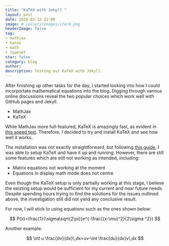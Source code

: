 ```yaml
---
title: "KaTeX with Jekyll "
layout: post
date: 2018-03-12 22:00
image: # /assets/images/iterm.png
headerImage: false
tag:
- mathjax
- katex
- math
- typeset
star: false
category: blog
author:
description: Testing out KaTeX with Jekyll.
---
```


After finishing up other tasks for the day, I started looking into how I could incorportate mathematical equations into the blog. Digging through various online discussions reveal the two popular choices which work well with GitHub pages and Jekyll.

* MathJax
* KaTeX

While MathJax more full-featured, KaTeX is amazingly fast, as evident in [this speed test](https://www.intmath.com/cg5/katex-mathjax-comparison.php). Therefore, I decided to try and install KaTeX and see how well it works.

The installation was not exactly straightforward, but following [this guide](https://nealde.github.io/blog/2017/10/20/How-to-make-a-local-Jekyll-website/), I was able to setup KaTeX and have it up and running. However, there are still some features which are still not working as intended, including:

* Matrix equations not working at the moment
* Equations in display math mode does not centre

Even though the KaTeX setup is only partially working at this stage, I believe the existing setup would be sufficient for my current and near future needs. Despite spending hours trying to find the solutions for the issues outlined above, the investigation still did not yield any conclusive result.

For now, I will stick to using equations such as the ones shown below:

$$ P(x)=\frac{1}{\sigma\sqrt{2\pi}}e^{-\frac{(x-\mu)^2}{2\sigma ^2}} $$

Another example:

$$ \int u \frac{dv}{dx}\,dx=uv-\int \frac{du}{dx}v\,dx $$
